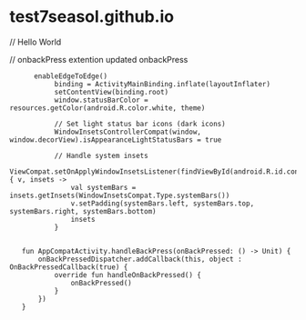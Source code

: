 # test7seasol.github.io

       

            
// Hello World
        

// onbackPress extention updated onbackPress
       
          enableEdgeToEdge()
               binding = ActivityMainBinding.inflate(layoutInflater)
               setContentView(binding.root)
               window.statusBarColor = resources.getColor(android.R.color.white, theme)
       
               // Set light status bar icons (dark icons)
               WindowInsetsControllerCompat(window, window.decorView).isAppearanceLightStatusBars = true
       
               // Handle system insets
               ViewCompat.setOnApplyWindowInsetsListener(findViewById(android.R.id.content)) { v, insets ->
                   val systemBars = insets.getInsets(WindowInsetsCompat.Type.systemBars())
                   v.setPadding(systemBars.left, systemBars.top, systemBars.right, systemBars.bottom)
                   insets
               }
               
       
       fun AppCompatActivity.handleBackPress(onBackPressed: () -> Unit) {
           onBackPressedDispatcher.addCallback(this, object : OnBackPressedCallback(true) {
               override fun handleOnBackPressed() {
                   onBackPressed()
               }
           })
       }
       

